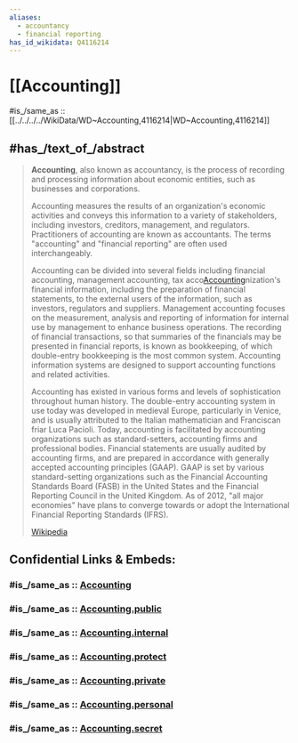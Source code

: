 ```yaml
---
aliases:
  - accountancy
  - financial reporting
has_id_wikidata: Q4116214
---
```


# [[Accounting]] 

#is_/same_as :: [[../../../../WikiData/WD~Accounting,4116214|WD~Accounting,4116214]] 

## #has_/text_of_/abstract  

> **Accounting**, also known as accountancy, is the process of recording and processing information 
> about economic entities, such as businesses and corporations. 
> 
> Accounting measures the results of an organization's economic activities 
> and conveys this information to a variety of stakeholders, 
> including investors, creditors, management, and regulators. 
> Practitioners of accounting are known as accountants. 
> The terms "accounting" and "financial reporting" are often used interchangeably.
>
> Accounting can be divided into several fields including financial accounting, management accounting, tax acco[Accounting](Accounting.md)nization's financial information, including the preparation of financial statements, to the external users of the information, such as investors, regulators and suppliers. Management accounting focuses on the measurement, analysis and reporting of information for internal use by management to enhance business operations. The recording of financial transactions, so that summaries of the financials may be presented in financial reports, is known as bookkeeping, of which double-entry bookkeeping is the most common system. Accounting information systems are designed to support accounting functions and related activities.
>
> Accounting has existed in various forms and levels of sophistication throughout human history. The double-entry accounting system in use today was developed in medieval Europe, particularly in Venice, and is usually attributed to the Italian mathematician and Franciscan friar Luca Pacioli.  Today, accounting is facilitated by accounting organizations such as standard-setters, accounting firms and professional bodies. Financial statements are usually audited by accounting firms, and are prepared in accordance with generally accepted accounting principles (GAAP). GAAP is set by various standard-setting organizations such as the Financial Accounting Standards Board (FASB) in the United States and the Financial Reporting Council in the United Kingdom. As of 2012, "all major economies" have plans to converge towards or adopt the International Financial Reporting Standards (IFRS).
>
> [Wikipedia](https://en.wikipedia.org/wiki/Accounting)


## Confidential Links & Embeds: 

### #is_/same_as :: [Accounting](/_Standards/Society/Economics/Business/Business-Activity/Accounting.md) 

### #is_/same_as :: [Accounting.public](/_public/Society/Economics/Business/Business-Activity/Accounting.public.md) 

### #is_/same_as :: [Accounting.internal](/_internal/Society/Economics/Business/Business-Activity/Accounting.internal.md) 

### #is_/same_as :: [Accounting.protect](/_protect/Society/Economics/Business/Business-Activity/Accounting.protect.md) 

### #is_/same_as :: [Accounting.private](/_private/Society/Economics/Business/Business-Activity/Accounting.private.md) 

### #is_/same_as :: [Accounting.personal](/_personal/Society/Economics/Business/Business-Activity/Accounting.personal.md) 

### #is_/same_as :: [Accounting.secret](/_secret/Society/Economics/Business/Business-Activity/Accounting.secret.md)

